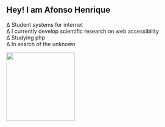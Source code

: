 ## Hey! I am Afonso Henrique 

Δ Student systems for internet</br>
Δ I currently develop scientific research on web accessibility</br>
Δ Studying php </br>
Δ In search of the unknown



 <div>
  <a href="https://github.com/aefonso">
  <img height="180em" src="https://github-readme-stats.vercel.app/api?username=aefonso&show_icons=true&theme=dracula&include_all_commits=true&count_private=true"/>
 
</div>
 


  
